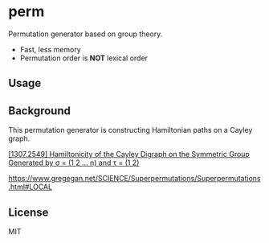 # perm

Permutation generator based on group theory.

- Fast, less memory
- Permutation order is **NOT** lexical order

## Usage



## Background

This permutation generator is constructing Hamiltonian paths on a Cayley graph.

[[1307.2549] Hamiltonicity of the Cayley Digraph on the Symmetric Group Generated by σ = (1 2 ... n) and τ = (1 2)](https://arxiv.org/abs/1307.2549)

https://www.gregegan.net/SCIENCE/Superpermutations/Superpermutations.html#LOCAL


## License

MIT

